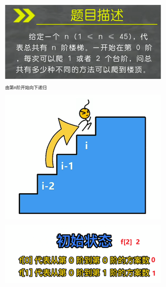 ![image-20220315151641844](image-20220315151641844.png)

由第n阶开始向下递归

![image-20220315151840361](image-20220315151840361.png)

![image-20220315151746552](image-20220315151746552.png)